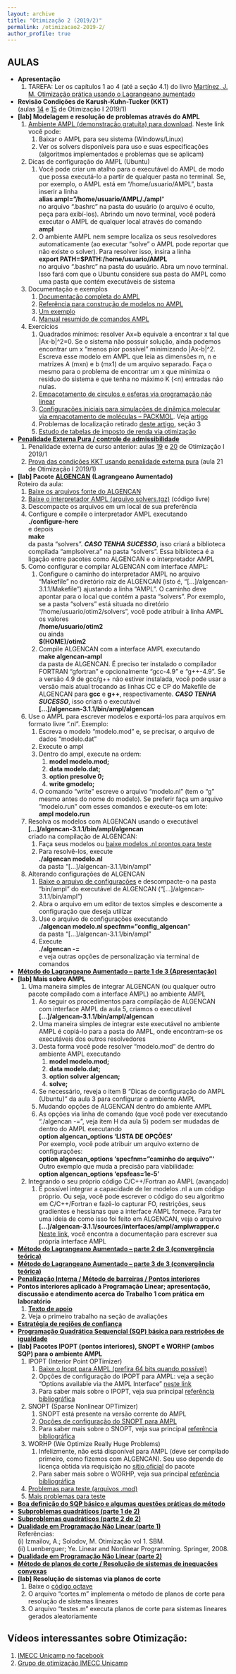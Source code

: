 ```yaml
---
layout: archive
title: "Otimização 2 (2019/2)"
permalink: /otimizacao2-2019-2/
author_profile: true
---
```


## AULAS

*   **Apresentação**
    1.  TAREFA: Ler os capítulos 1 ao 4 (até a seção 4.1) do livro [Martínez, J. M. Otimização prática usando o Lagrangeano aumentado](http://www.ime.unicamp.br/~martinez/lagraum.pdf)
*   **Revisão Condições de Karush-Kuhn-Tucker (KKT)**  
    (aulas [14](https://drive.google.com/file/d/1mEj47JIKDO6CeRAv8ptcvO6JfQzDQtGS/view) e [15](https://drive.google.com/file/d/1bgp8z4aigNX4xoTAyF3r6r5az9LTDr0A/view) de Otimização I 2019/1)
*   **[lab] Modelagem e resolução de problemas através do AMPL**
    1.  [Ambiente AMPL (demonstração gratuita) para download](https://ampl.com/try-ampl/download-a-free-demo/). Neste link você pode:
        1.  Baixar o AMPL para seu sistema (Windows/Linux)
        2.  Ver os solvers disponíveis para uso e suas especificações (algoritmos implementados e problemas que se aplicam)
    2.  Dicas de configuração do AMPL (Ubuntu)
        1.  Você pode criar um atalho para o executável do AMPL de modo que possa executá-lo a partir de qualquer pasta no terminal. Se, por exemplo, o AMPL está em “/home/usuario/AMPL”, basta inserir a linha  
            **alias ampl=”/home/usuario/AMPL/./ampl**“  
            no arquivo “.bashrc” na pasta do usuário (o arquivo é oculto, peça para exibí-los). Abrindo um novo terminal, você poderá executar o AMPL de qualquer local através do comando  
            **ampl**
        2.  O ambiente AMPL nem sempre localiza os seus resolvedores automaticamente (ao executar “solve” o AMPL pode reportar que não existe o solver). Para resolver isso, insira a linha  
            **export PATH=$PATH:/home/usuario/AMPL**  
            no arquivo “.bashrc” na pasta do usuário. Abra um novo terminal. Isso fará com que o Ubuntu considere sua pasta do AMPL como uma pasta que contém executáveis de sistema
    3.  Documentação e exemplos
        1.  [Documentação completa do AMPL](https://ampl.com/resources/the-ampl-book/)
        2.  [Referência para construção de modelos no AMPL](https://ampl.com/REFS/amplmod.pdf)
        3.  [Um exemplo](https://en.wikipedia.org/wiki/AMPL)
        4.  [Manual resumido de comandos AMPL](http://www.dim.uchile.cl/~rlopez/TESIS/AMPL/Manual_AMPL.pdf)
    4.  Exercícios
        1.  Quadrados mínimos: resolver Ax=b equivale a encontrar x tal que |Ax-b|^2=0\. Se o sistema não possuir solução, ainda podemos encontrar um x “menos pior possível” minimizando |Ax-b|^2\. Escreva esse modelo em AMPL que leia as dimensões m, n e matrizes A (mxn) e b (mx1) de um arquivo separado. Faça o mesmo para o problema de encontrar um x que minimiza o resíduo do sistema e que tenha no máximo K (<n) entradas não nulas.
        2.  [Empacotamento de círculos e esferas via programação não linear](https://www.ime.usp.br/~egbirgin/publications/bs.pdf)
        3.  [Configurações iniciais para simulações de dinâmica molecular via empacotamento de moléculas – PACKMOL](http://m3g.iqm.unicamp.br/packmol/home.shtml). Veja [artigo](http://m3g.iqm.unicamp.br/packmol/packmol2.pdf)
        4.  Problemas de localização retirado [deste artigo](https://dl.acm.org/citation.cfm?doid=502800.502803), seção 3
        5.  [Estudo de tabelas de imposto de renda via otimização](https://drive.google.com/open?id=1o7mGGrE4Tdt7rREdd4LWB-yyu4nwuvGq)
*   [**Penalidade Externa Pura / controle de admissibilidade**](https://drive.google.com/file/d/1DnDtD7dc5LL30bfPuAvdapjh90GFOi86/view?usp=drivesdk)
    1.  Penalidade externa de curso anterior: aulas [19](https://drive.google.com/file/d/1OgFeMsSdSpY9dt8ppRcWbsymyQsM7jmz/view) e [20](https://drive.google.com/file/d/1bzgryw0Dw0_bognvDVTAPUZP7pS1M95a/view?usp=drivesdk) de Otimização I 2019/1
    2.  [Prova das condições KKT usando penalidade externa pura](https://drive.google.com/open?id=12vlGu5iZgLccCVGqdH72GTOoMZRGaYMK) (aula 21 de Otimização I 2019/1)
*   **[lab] Pacote** [**ALGENCAN**](https://www.ime.usp.br/~egbirgin/tango/codes.php) **(Lagrangeano Aumentado)**  
    Roteiro da aula:
    1.  [Baixe os arquivos fonte do ALGENCAN](https://www.ime.usp.br/~egbirgin/tango/downloads.php)
    2.  [Baixe o interpretador AMPL (arquivo solvers.tgz)](http://www.netlib.org/ampl/) (código livre)
    3.  Descompacte os arquivos em um local de sua preferência
    4.  Configure e compile o interpretador AMPL executando  
        **./configure-here**  
        e depois  
        **make**  
        da pasta “solvers”. _**CASO TENHA SUCESSO**_, isso criará a biblioteca compilada “amplsolver.a” na pasta “solvers”. Essa biblioteca é a ligação entre pacotes como ALGENCAN e o interpretador AMPL
    5.  Como configurar e compilar ALGENCAN com interface AMPL:
        1.  Configure o caminho do interpretador AMPL no arquivo “Makefile” no diretório raiz de ALGENCAN (isto é, “[…]/algencan-3.1.1/Makefile”) ajustando a linha “AMPL”. O caminho deve apontar para o local que contém a pasta “solvers”. Por exemplo, se a pasta “solvers” está situada no diretório “/home/usuario/otim2/solvers”, você pode atribuir à linha AMPL os valores  
            **/home/usuario/otim2**  
            ou ainda  
            **$(HOME)/otim2**
        2.  Compile ALGENCAN com a interface AMPL executando  
            **make algencan-ampl**  
            da pasta de ALGENCAN. É preciso ter instalado o compilador FORTRAN “gfortran” e opcionalmente “gcc-4.9” e “g++-4.9”. Se a versão 4.9 de gcc/g++ não estiver instalada, você pode usar a versão mais atual trocando as linhas CC e CP do Makefile de ALGENCAN para **gcc** e **g++**, respectivamente. _**CASO TENHA SUCESSO**_, isso criará o executável  
            **[…]/algencan-3.1.1/bin/ampl/algencan**
    6.  Use o AMPL para escrever modelos e exportá-los para arquivos em formato livre “.nl”. Exemplo:
        1.  Escreva o modelo “modelo.mod” e, se precisar, o arquivo de dados “modelo.dat”
        2.  Execute o ampl
        3.  Dentro do ampl, execute na ordem:
            1.  **model modelo.mod;**
            2.  **data modelo.dat;**
            3.  **option presolve 0;**
            4.  **write gmodelo;**
        4.  O comando “write” escreve o arquivo “modelo.nl” (tem o “g” mesmo antes do nome do modelo). Se preferir faça um arquivo “modelo.run” com esses comandos e execute-os em lote:  
            **ampl modelo.run**
    7.  Resolva os modelos com ALGENCAN usando o executável  
        **[…]/algencan-3.1.1/bin/ampl/algencan**  
        criado na compilação de ALGENCAN:
        1.  Faça seus modelos ou [baixe modelos .nl prontos para teste](https://drive.google.com/open?id=1x2sxoyiS8MnggIkU4Q9NbHqi-fjbMpBv)
        2.  Para resolvê-los, execute  
            **./algencan modelo.nl**  
            da pasta “[…]/algencan-3.1.1/bin/ampl”
    8.  Alterando configurações de ALGENCAN
        1.  [Baixe o arquivo de configurações](https://drive.google.com/open?id=1i898D5VyExH2s0H-VpVNkw41nxzjrphb) e descompacte-o na pasta “bin/ampl” do executável de ALGENCAN (“[…]/algencan-3.1.1/bin/ampl”)
        2.  Abra o arquivo em um editor de textos simples e descomente a configuração que deseja utilizar
        3.  Use o arquivo de configurações executando  
            **./algencan modelo.nl specfnm=”config_algencan**“  
            da pasta “[…]/algencan-3.1.1/bin/ampl”
        4.  Execute  
            **./algencan -=**  
            e veja outras opções de personalização via terminal de comandos
*   **[Método do Lagrangeano Aumentado – parte 1 de 3 (Apresentação)](https://drive.google.com/open?id=1ycpA3ZNl6cWMMRp_wY6mNR5ovPJ5HD8P)**
*   **[lab] Mais sobre AMPL**
    1.  Uma maneira simples de integrar ALGENCAN (ou qualquer outro pacote compilado com a interface AMPL) ao ambiente AMPL
        1.  Ao seguir os procedimentos para compilação de ALGENCAN com interface AMPL da aula 5, criamos o executável  
            **[…]/algencan-3.1.1/bin/ampl/algencan**
        2.  Uma maneira simples de integrar este executável no ambiente AMPL é copiá-lo para a pasta do AMPL, onde encontram-se os executáveis dos outros resolvedores
        3.  Desta forma você pode resolver “modelo.mod” de dentro do ambiente AMPL executando
            1.  **model modelo.mod;**
            2.  **data modelo.dat;**
            3.  **option solver algencan;**
            4.  **solve;**
        4.  Se necessário, reveja o item B “Dicas de configuração do AMPL (Ubuntu)” da aula 3 para configurar o ambiente AMPL
        5.  Mudando opções de ALGENCAN dentro do ambiente AMPL
        6.  As opções via linha de comando (que você pode ver executando “./algencan -=”, veja item H da aula 5) podem ser mudadas de dentro do AMPL executando  
            **option algencan_options ‘LISTA DE OPÇÕES’**  
            Por exemplo, você pode atribuir um arquivo externo de configurações:  
            **option algencan_options ‘specfnm=”caminho do arquivo”‘**  
            Outro exemplo que muda a precisão para viabilidade:  
            **option algencan_options ‘epsfeas=1e-5’**
    2.  Integrando o seu próprio código C/C++/Fortran ao AMPL (avançado)
        1.  É possível integrar a capacidade de ler modelos .nl a um código próprio. Ou seja, você pode escrever o código do seu algoritmo em C/C++/Fortran e fazê-lo capturar FO, restrições, seus gradientes e hessianas que a interface AMPL fornece. Para ter uma ideia de como isso foi feito em ALGENCAN, veja o arquivo  
            **[…]/algencan-3.1.1/sources/interfaces/ampl/amplwrapper.c**  
            [Neste link](https://ampl.com/resources/hooking-your-solver-to-ampl/), você encontra a documentação para escrever sua própria interface AMPL
*   **[Método do Lagrangeano Aumentado – parte 2 de 3 (convergência teórica)](https://drive.google.com/open?id=1o2gK8BfzL01r5a27j_ADBb6TemU6W-NE)**
*   [**Método do Lagrangeano Aumentado – parte 3 de 3 (convergência teórica)**](https://drive.google.com/open?id=1tLQGAdBCJffP8QMuluHWywaD-oRwaXq5)
*   [**Penalização Interna / Método de barreiras / Pontos interiores**](https://drive.google.com/open?id=1N00iFh-e3vz4xOyzixg1JKqa8zp1HJm-)
*   **Pontos interiores aplicado à Programação Linear; apresentação, discussão e atendimento acerca do Trabalho 1 com prática em laboratório**
    1.  **[Texto de apoio](https://drive.google.com/open?id=17a9rMYBi7TCjk_BbgTmRm_4019qiJVbW)**
    2.  Veja o primeiro trabalho na seção de avaliações
*   **[Estratégia de regiões de confiança](https://drive.google.com/open?id=1OLzPh2dD_TVz2bxXtAP9Mhyh9uvQkvA6)**
*   **[Programação Quadrática Sequencial (SQP) básica para restrições de igualdade](https://drive.google.com/open?id=1olsE4ts4a-Yt81t51S_MjHX9uxRWr-df)**
*   **[lab] Pacotes IPOPT (pontos interiores), SNOPT e WORHP (ambos SQP) para o ambiente AMPL**
    1.  IPOPT (Interior Point OPTimizer)
        1.  [Baixe o Ipopt para AMPL (prefira 64 bits quando possível)](https://ampl.com/products/solvers/open-source/)
        2.  Opções de configuração do IPOPT para AMPL: veja a seção “Options available via the AMPL Interface” [neste link](https://coin-or.github.io/Ipopt/OPTIONS.html)
        3.  Para saber mais sobre o IPOPT, veja sua principal [referência bibliográfica](http://www.optimization-online.org/DB_HTML/2004/03/836.html)
    2.  SNOPT (Sparse Nonlinear OPTimizer)
        1.  SNOPT está presente na versão corrente do AMPL
        2.  [Opções de configuração do SNOPT para AMPL](https://ampl.com/products/solvers/snopt-options/)
        3.  Para saber mais sobre o SNOPT, veja sua principal [referência bibliográfica](https://web.stanford.edu/group/SOL/papers/SNOPT-SIGEST.pdf)
    3.  WORHP (We Optimize Really Huge Problems)
        1.  Infelizmente, não está disponível para AMPL (deve ser compilado primeiro, como fizemos com ALGENCAN). Seu uso depende de licença obtida via requisição no [sítio oficial](https://worhp.de/) do pacote
        2.  Para saber mais sobre o WORHP, veja sua principal [referência bibliográfica](https://link.springer.com/chapter/10.1007/978-1-4614-4469-5_4)
    4.  [Problemas para teste (arquivos .mod)](https://wiki.mcs.anl.gov/leyffer/index.php/MacMPEC)
    5.  [Mais problemas para teste](https://ampl.com/NEW/COMPLEMENT/index.html)
*   **[Boa definição do SQP básico e algumas questões práticas do método](https://drive.google.com/open?id=11uQaOwruRMrqAJQiH_mPDTf_MzTmmW8W)**
*   **[Subproblemas quadráticos (parte 1 de 2)](https://drive.google.com/open?id=1T6jf7BmuxUDfi1xzFl6jMhy6AYFInq6F)**
*   **[Subproblemas quadráticos (parte 2 de 2)](https://drive.google.com/open?id=1Obeovb-4VjTfdV_H20-JCozJYxX6cVVM)**
*   **[Dualidade em Programação Não Linear (parte 1)](https://drive.google.com/open?id=1NRZUEr72nmoQqA6-_joTFYCaikdjqpEA)**  
    Referências:  
    (i) Izmailov, A.; Solodov, M. Otimização vol 1\. SBM.  
    (ii) Luenberguer; Ye. Linear and Nonlinear Programming. Springer, 2008.
*   **[Dualidade em Programação Não Linear (parte 2)](https://drive.google.com/file/d/1YrQrZpa4B2sVPcS84Y2Yb8zdLQ8zHZfw/view?usp=drivesdk)**
*   **[Método de planos de corte / Resolução de sistemas de inequações convexas](https://drive.google.com/open?id=1OXwC7JNp9p_KFy2_xJFS8ixFMtJRVitZ)**
*   **[lab] Resolução de sistemas via planos de corte**
    1.  Baixe o [código octave](https://drive.google.com/open?id=1Y5O66A8jWGUFJk2psBSuIKufsw17Ry5t)
    2.  O arquivo “cortes.m” implementa o método de planos de corte para resolução de sistemas lineares
    3.  O arquivo “testes.m” executa planos de corte para sistemas lineares gerados aleatoriamente

## Vídeos interessantes sobre Otimização:

1.  [IMECC Unicamp no facebook](https://www.facebook.com/IMECCUnicampBR/videos/1925349244449867/)
2.  [Grupo de otimização IMECC Unicamp](http://www.ime.unicamp.br/~martinez/seminarios.html)
